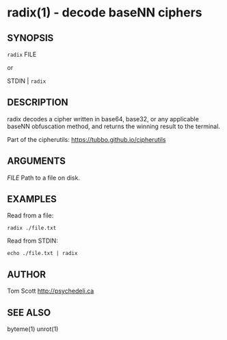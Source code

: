 radix(1) - decode baseNN ciphers
======================================

## SYNOPSIS

`radix` FILE

or

STDIN | `radix`

## DESCRIPTION

radix decodes a cipher written in base64, base32, or any applicable
baseNN obfuscation method, and returns the winning result to the
terminal.

Part of the cipherutils: <https://tubbo.github.io/cipherutils>

## ARGUMENTS

*FILE*
  Path to a file on disk.

## EXAMPLES

Read from a file:

```
radix ./file.txt
```

Read from STDIN:

```
echo ./file.txt | radix
```

## AUTHOR

Tom Scott <http://psychedeli.ca>

## SEE ALSO

byteme(1)
unrot(1)
